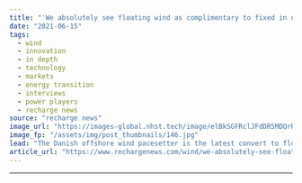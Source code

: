 ```yaml
---
title: "'We absolutely see floating wind as complimentary to fixed in our core plays' -  Orsted Europe chief"
date: "2021-06-15"
tags: 
  - wind
  - innovation
  - in depth
  - technology
  - markets
  - energy transition
  - interviews
  - power players
  - recharge news
source: "recharge news"
image_url: "https://images-global.nhst.tech/image/elBkSGFRclJFdDR5MDQrR2VzbjJVZFpzejU5MlFMYUhEamZiTzZ3elFoWT0=/nhst/binary/cb2e8e8a29afc2341cf228892e442590"
image_fp: "/assets/img/post_thumbnails/146.jpg"
lead: "The Danish offshore wind pacesetter is the latest convert to floating technologies, with plans to bring its industrial weight and experience to bear on first commercial tenders, its SVP for continental Europe, Rasmus Errboe, tells Recharge"
article_url: "https://www.rechargenews.com/wind/we-absolutely-see-floating-wind-as-complimentary-to-fixed-in-our-core-plays-orsted-europe-chief/2-1-1024982"
---
```


---
